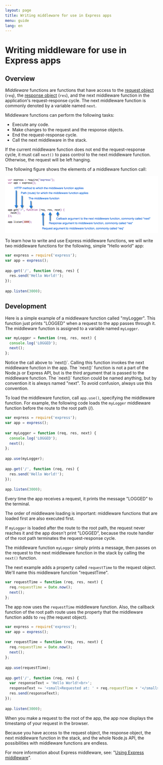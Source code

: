 ```yaml
---
layout: page
title: Writing middleware for use in Express apps
menu: guide
lang: en
---
```


# Writing middleware for use in Express apps

<h2>Overview</h2>

_Middleware_ functions are functions that have access to the [request object](/4x/api.html#req)  (`req`), the [response object](/4x/api.html#res) (`res`), and the next middleware function in the application's request-response cycle. The next middleware function is commonly denoted by a variable named `next`.

Middleware functions can perform the following tasks:

* Execute any code.
* Make changes to the request and the response objects.
* End the request-response cycle.
* Call the next middleware in the stack.

If the current middleware function does not end the request-response cycle, it must call `next()` to pass control to the next middleware function. Otherwise, the request will be left hanging.

The following figure shows the elements of a middleware function call:

<img class="outlined-img" src="/images/express-mw.png" />

To learn how to write and use Express middleware functions, we will write two middleware functions for the following, simple "Hello world" app:

~~~js
var express = require('express');
var app = express();

app.get('/', function (req, res) {
  res.send('Hello World!');
});

app.listen(3000);
~~~

<h2>Development</h2>

Here is a simple example of a middleware function called "myLogger". This function just prints "LOGGED" when a request to the app passes through it. The middleware function is assigned to a variable named `myLogger`.

~~~js
var myLogger = function (req, res, next) {
  console.log('LOGGED');
  next();
};
~~~

<div class="doc-box doc-notice" markdown="1">
Notice the call above to `next()`.  Calling this function invokes the next middleware function in the app.
The `next()` function is not a part of the Node.js or Express API, but is the third argument that is passed to the middleware function.  The `next()` function could be named anything, but by convention it is always named "next". To avoid confusion, always use this convention.
</div>

To load the middleware function, call `app.use()`, specifying the middleware function.
For example, the following code loads the `myLogger` middleware function before the route to the root path (/).

~~~js
var express = require('express');
var app = express();

var myLogger = function (req, res, next) {
  console.log('LOGGED');
  next();
};

app.use(myLogger);

app.get('/', function (req, res) {
  res.send('Hello World!');
});

app.listen(3000);
~~~

Every time the app receives a request, it prints the message "LOGGED" to the terminal.

The order of middleware loading is important: middleware functions that are loaded first are also executed first.

If `myLogger` is loaded after the route to the root path, the request never reaches it and the app doesn't print "LOGGED", because the route handler of the root path terminates the request-response cycle.

The middleware function `myLogger` simply prints a message, then passes on the request to the next middleware function in the stack by calling the `next()` function.

The next example adds a property called `requestTime` to the request object. We'll name this middleware function "requestTime".

~~~js
var requestTime = function (req, res, next) {
  req.requestTime = Date.now();
  next();
};
~~~

The app now uses the `requestTime` middleware function. Also, the callback function of the root path route uses the property that the middleware function adds to `req` (the request object).

~~~js
var express = require('express');
var app = express();

var requestTime = function (req, res, next) {
  req.requestTime = Date.now();
  next();
};

app.use(requestTime);

app.get('/', function (req, res) {
  var responseText = 'Hello World!<br>';
  responseText += '<small>Requested at: ' + req.requestTime + '</small>';
  res.send(responseText);
});

app.listen(3000);
~~~

When you make a request to the root of the app, the app now displays the timestamp of your request in the browser.

Because you have access to the request object, the response object, the next middleware function in the stack, and the whole Node.js API, the possibilities with middleware functions are endless.

For more information about Express middleware, see: "[Using Express middleware](/guide/using-middleware.html)".